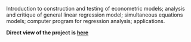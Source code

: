 Introduction to construction and testing of econometric models; analysis and critique of general linear regression model; simultaneous equations models; computer program for regression analysis; applications.

**Direct view of the project is [here](http://htmlpreview.github.io/?https://github.com/jinisrighthere/School/blob/main/Codes/Econ%20320/finalProject.html)**

